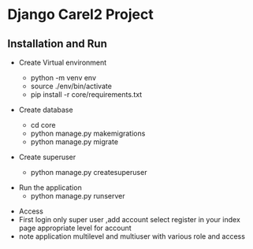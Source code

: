 # Django Carel2 Project


## Installation and Run

- Create Virtual environment
  - python -m venv env
  - source ./env/bin/activate
  - pip install -r core/requirements.txt
- Create database
  - cd core
  - python manage.py makemigrations
  - python manage.py migrate

- Create superuser
  - python manage.py createsuperuser

* Run the application
  - python manage.py runserver

- Access
- First login only super user ,add account select register in your index page appropriate level for account
- note application multilevel and multiuser with various role and access

